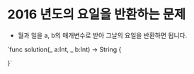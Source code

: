 # 2016 년도의 요일을 반환하는 문제

-  월과 일을 a, b의 매개변수로 받아 그날의 요일을 반환하면 됩니다.

`func solution(_ a:Int, _ b:Int) -> String {

}`
